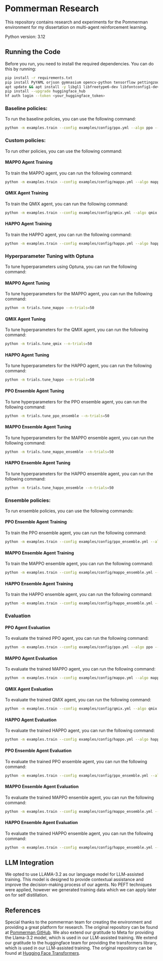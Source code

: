 # Pommerman Research

This repository contains research and experiments for the Pommerman environment for my dissertation on multi-agent reinforcement learning.

Python version: 3.12

## Running the Code

Before you run, you need to install the required dependencies. You can do this by running:

```bash
pip install -r requirements.txt
pip install PyYAML orjson gymnasium opencv-python tensorflow pettingzoo pygame pymunk optuna pandas transformers torch accelerate bitsandbytes 
apt update && apt install -y libgl1 libfreetype6-dev libfontconfig1-dev
pip install --upgrade huggingface_hub
hf auth login --token <your_huggingface_token>
```

### Baseline policies:

To run the baseline policies, you can use the following command:

```bash
python -m examples.train --config examples/config/ppo.yml --algo ppo --eval
```

### Custom policies:

To run other policies, you can use the following command:

#### MAPPO Agent Training
To train the MAPPO agent, you can run the following command:
```bash
python -m examples.train --config examples/config/mappo.yml --algo mappo
```

#### QMIX Agent Training
To train the QMIX agent, you can run the following command:
```bash
python -m examples.train --config examples/config/qmix.yml --algo qmix
```

#### HAPPO Agent Training
To train the HAPPO agent, you can run the following command:
```bash
python -m examples.train --config examples/config/happo.yml --algo happo
```

### Hyperparameter Tuning with Optuna
To tune hyperparameters using Optuna, you can run the following command:

#### MAPPO Agent Tuning
To tune hyperparameters for the MAPPO agent, you can run the following command:
```bash
python -m trials.tune_mappo --n-trials=50
```

#### QMIX Agent Tuning
To tune hyperparameters for the QMIX agent, you can run the following command:
```bash
python -m trials.tune_qmix --n-trials=50
```

#### HAPPO Agent Tuning
To tune hyperparameters for the HAPPO agent, you can run the following command:
```bash
python -m trials.tune_happo --n-trials=50
```

#### PPO Ensemble Agent Tuning
To tune hyperparameters for the PPO ensemble agent, you can run the following command:
```bash
python -m trials.tune_ppo_ensemble --n-trials=50
```

#### MAPPO Ensemble Agent Tuning
To tune hyperparameters for the MAPPO ensemble agent, you can run the following command:
```bash
python -m trials.tune_mappo_ensemble --n-trials=50
```

#### HAPPO Ensemble Agent Tuning
To tune hyperparameters for the HAPPO ensemble agent, you can run the following command:
```bash
python -m trials.tune_happo_ensemble --n-trials=50
```

### Ensemble policies:
To run ensemble policies, you can use the following commands:
#### PPO Ensemble Agent Training
To train the PPO ensemble agent, you can run the following command:
```bash
python -m examples.train --config examples/config/ppo_ensemble.yml --algo ppo_ensemble
```

#### MAPPO Ensemble Agent Training
To train the MAPPO ensemble agent, you can run the following command:
```bash
python -m examples.train --config examples/config/mappo_ensemble.yml --algo mappo_ensemble
```

#### HAPPO Ensemble Agent Training
To train the HAPPO ensemble agent, you can run the following command:
```bash
python -m examples.train --config examples/config/happo_ensemble.yml --algo happo_ensemble
```

### Evaluation

#### PPO Agent Evaluation
To evaluate the trained PPO agent, you can run the following command:
```bash
python -m examples.train --config examples/config/ppo.yml --algo ppo --eval
```

#### MAPPO Agent Evaluation
To evaluate the trained MAPPO agent, you can run the following command:
```bash
python -m examples.train --config examples/config/mappo.yml --algo mappo --eval
```

#### QMIX Agent Evaluation
To evaluate the trained QMIX agent, you can run the following command:
```bash
python -m examples.train --config examples/config/qmix.yml --algo qmix --eval
```

#### HAPPO Agent Evaluation
To evaluate the trained HAPPO agent, you can run the following command:
```bash
python -m examples.train --config examples/config/happo.yml --algo happo --eval
```

#### PPO Ensemble Agent Evaluation
To evaluate the trained PPO ensemble agent, you can run the following command:
```bash
python -m examples.train --config examples/config/ppo_ensemble.yml --algo ppo_ensemble --eval
```

#### MAPPO Ensemble Agent Evaluation
To evaluate the trained MAPPO ensemble agent, you can run the following command:
```bash
python -m examples.train --config examples/config/mappo_ensemble.yml --algo mappo_ensemble --eval
```

#### HAPPO Ensemble Agent Evaluation
To evaluate the trained HAPPO ensemble agent, you can run the following command:
```bash
python -m examples.train --config examples/config/happo_ensemble.yml --algo happo_ensemble --eval
```
## LLM Integration
We opted to use LLAMA-3.2 as our language model for LLM-assisted training. This model is designed to provide contextual assistance and improve the decision-making process of our agents. No PEFT techniques were applied, however we generated training data which we can apply later on for self distillation.

## References

Special thanks to the pommerman team for creating the environment and providing a great platform for research. The original repository can be found at [Pommerman GitHub](https://github.com/MultiAgentLearning/playground).
We also extend our gratitude to Meta for providing the Llama-3.2 model, which is used in our LLM-assisted training.
We extend our gratitude to the huggingface team for providing the transformers library, which is used in our LLM-assisted training. The original repository can be found at [Hugging Face Transformers](https://github.com/huggingface/transformers).